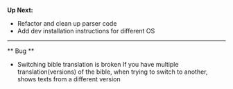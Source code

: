 **Up Next:**

- Refactor and clean up parser code
- Add dev installation instructions for different OS

---

** Bug **

- Switching bible translation is broken
  If you have multiple translation(versions) of the bible, when trying to switch
  to another, shows texts from a different version
